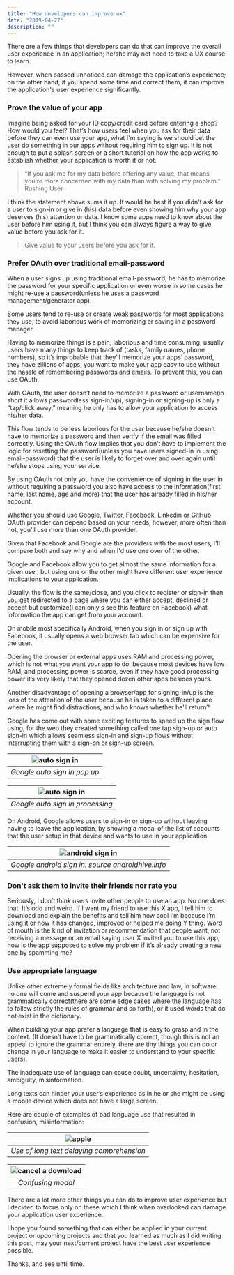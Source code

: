 ```yaml
---
title: "How developers can improve ux"
date: "2019-04-27"
description: ""
---
```




There are a few things that developers can do that can improve the overall user experience in an application; he/she may not need to take a UX course to learn.

However, when passed unnoticed can damage the application’s experience; on the other hand, if you spend some time and correct them, it can improve the application's user experience significantly.


### Prove the value of your app

Imagine being asked for your ID copy/credit card before entering a shop? How would you feel? That’s how users feel when you ask for their data before they can even use your app, what I'm saying is we should Let the user do something in our apps without requiring him to sign up. It is not enough to put a splash screen or a short tutorial on how the app works to establish whether your application is worth it or not.

> “If you ask me for my data before offering any value, that means you’re more concerned with my data than with solving my problem.” Rushing User

I think the statement above sums it up. It would be best if you didn't ask for a user to sign-in or give in (his) data before even showing him why your app deserves (his) attention or data. I know some apps need to know about the user before him using it, but I think you can always figure a way to give value before you ask for it.

> Give value to your users before you ask for it.


### Prefer OAuth over traditional email-password

When a user signs up using traditional email-password, he has to memorize the password for your specific application or even worse in some cases he might re-use a password(unless he uses a password management/generator app).

Some users tend to re-use or create weak passwords for most applications they use, to avoid laborious work of memorizing or saving in a password manager. 

Having to memorize things is a pain, laborious and time consuming, usually users have many things to keep track of (tasks, family names, phone numbers), so it’s improbable that they’ll memorize your apps’ password, they have zillions of apps, you want to make your app easy to use without the hassle of remembering passwords and emails. To prevent this, you can use OAuth.

With OAuth, the user doesn’t need to memorize a password or username(in short it allows passwordless sign-in/up), signing-in or signing-up is only a “tap/click away,” meaning he only has to allow your application to access his/her data. 

This flow tends to be less laborious for the user because he/she doesn't have to memorize a password and then verify if the email was filled correctly. Using the OAuth flow implies that you don’t have to implement the logic for resetting the password(unless you have users signed-in in using email-password) that the user is likely to forget over and over again until he/she stops using your service.

By using OAuth not only you have the convenience of signing in the user in without requiring a password you also have access to the information(first name, last name, age and more) that the user has already filled in his/her account.

Whether you should use Google, Twitter, Facebook, Linkedin or GitHub OAuth provider can depend based on your needs, however, more often than not, you'll use more than one OAuth provider.

Given that Facebook and Google are the providers with the most users, I'll compare both and say why and when I'd use one over of the other.

Google and Facebook allow you to get almost the same information for a given user, but using one or the other might have different user experience implications to your application.

Usually, the flow is the same/close, and you click to register or sign-in then you get redirected to a page where you can either accept, declined or accept but customize(I can only s see this feature on Facebook) what information the app can get from your account.

On mobile most specifically Android, when you sign in or sign up with Facebook, it usually opens a web browser tab which can be expensive for the user. 

Opening the browser or external apps uses RAM and processing power, which is not what you want your app to do, because most devices have low RAM, and processing power is scarce, even if they have good processing power it’s very likely that they opened dozen other apps besides yours.

Another disadvantage of opening a browser/app for signing-in/up is the loss of the attention of the user because he is taken to a different place where he might find distractions, and who knows whether he'll return?

Google has come out with some exciting features to speed up the sign flow using, for the web they created something called one tap sign-up or auto sign-in which allows seamless sign-in and sign-up flows without interrupting them with a sign-on or sign-up screen.

| ![auto sign in](./auto-sign-in.png) |
|:--:|
| *Google auto sign in pop up* |

| ![auto sign in](./auto-sign-up.png) |
|:--:|
| *Google auto sign in processing* |

On Android, Google allows users to sign-in or sign-up without leaving having to leave the application, by showing a modal of the list of accounts that the user setup in that device and wants to use in your application.

| ![android sign in](./android-sign-in.png) |
|:--:|
| *Google android sign in: source androidhive.info* |


### Don't ask them to invite their friends nor rate you

Seriously, I don’t think users invite other people to use an app. No one does that. It’s odd and weird. If I want my friend to use this X app, I tell him to download and explain the benefits and tell him how cool I’m because I’m using it or how it has changed, improved or helped me doing Y thing. Word of mouth is the kind of invitation or recommendation that people want, not receiving a message or an email saying user X invited you to use this app, how is the app supposed to solve my problem if it’s already creating a new one by spamming me?

### Use appropriate language

Unlike other extremely formal fields like architecture and law, in software, no one will come and suspend your app because the language is not grammatically correct(there are some edge cases where the language has to follow  strictly the rules of grammar and so forth), or it used words that do not exist in the dictionary.

When building your app prefer a language that is easy to grasp and in the context. (It doesn’t have to be grammatically correct, though this is not an appeal to ignore the grammar entirely, there are tiny things you can do or change in your language to make it easier to understand to your specific users).

The inadequate use of language can cause doubt, uncertainty, hesitation, ambiguity, misinformation.

Long texts can hinder your user’s experience as in he or she might be using a mobile device which does not have a large screen.

Here are couple of examples of bad language use that resulted in confusion, misinformation:

| ![apple](./apple.JPG) |
|:--:|
| *Use of long text delaying comprehension* |

| ![cancel a download](./cancel.jpeg) |
|:--:|
| *Confusing modal* |


There are a lot more other things you can do to improve user experience but I decided to focus only on these which I think when overlooked can damage your application user experience.

I hope you found something that can either be applied in your current project or upcoming projects and that you learned as much as I did writing this post, may your next/current project have the best user experience possible.

Thanks, and see until time.